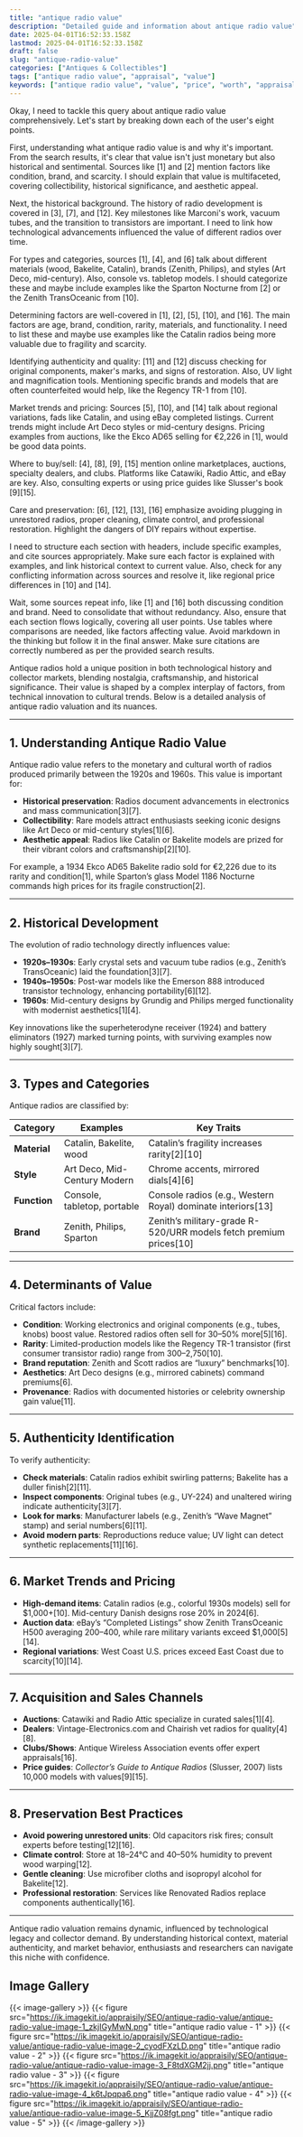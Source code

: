 ```yaml
---
title: "antique radio value"
description: "Detailed guide and information about antique radio value"
date: 2025-04-01T16:52:33.158Z
lastmod: 2025-04-01T16:52:33.158Z
draft: false
slug: "antique-radio-value"
categories: ["Antiques & Collectibles"]
tags: ["antique radio value", "appraisal", "value"]
keywords: ["antique radio value", "value", "price", "worth", "appraisal"]
---
```


<think>
Okay, I need to tackle this query about antique radio value comprehensively. Let's start by breaking down each of the user's eight points. 

First, understanding what antique radio value is and why it's important. From the search results, it's clear that value isn't just monetary but also historical and sentimental. Sources like [1] and [2] mention factors like condition, brand, and scarcity. I should explain that value is multifaceted, covering collectibility, historical significance, and aesthetic appeal.

Next, the historical background. The history of radio development is covered in [3], [7], and [12]. Key milestones like Marconi's work, vacuum tubes, and the transition to transistors are important. I need to link how technological advancements influenced the value of different radios over time.

For types and categories, sources [1], [4], and [6] talk about different materials (wood, Bakelite, Catalin), brands (Zenith, Philips), and styles (Art Deco, mid-century). Also, console vs. tabletop models. I should categorize these and maybe include examples like the Sparton Nocturne from [2] or the Zenith TransOceanic from [10].

Determining factors are well-covered in [1], [2], [5], [10], and [16]. The main factors are age, brand, condition, rarity, materials, and functionality. I need to list these and maybe use examples like the Catalin radios being more valuable due to fragility and scarcity.

Identifying authenticity and quality: [11] and [12] discuss checking for original components, maker's marks, and signs of restoration. Also, UV light and magnification tools. Mentioning specific brands and models that are often counterfeited would help, like the Regency TR-1 from [10].

Market trends and pricing: Sources [5], [10], and [14] talk about regional variations, fads like Catalin, and using eBay completed listings. Current trends might include Art Deco styles or mid-century designs. Pricing examples from auctions, like the Ekco AD65 selling for €2,226 in [1], would be good data points.

Where to buy/sell: [4], [8], [9], [15] mention online marketplaces, auctions, specialty dealers, and clubs. Platforms like Catawiki, Radio Attic, and eBay are key. Also, consulting experts or using price guides like Slusser's book [9][15].

Care and preservation: [6], [12], [13], [16] emphasize avoiding plugging in unrestored radios, proper cleaning, climate control, and professional restoration. Highlight the dangers of DIY repairs without expertise.

I need to structure each section with headers, include specific examples, and cite sources appropriately. Make sure each factor is explained with examples, and link historical context to current value. Also, check for any conflicting information across sources and resolve it, like regional price differences in [10] and [14].

Wait, some sources repeat info, like [1] and [16] both discussing condition and brand. Need to consolidate that without redundancy. Also, ensure that each section flows logically, covering all user points. Use tables where comparisons are needed, like factors affecting value. Avoid markdown in the thinking but follow it in the final answer. Make sure citations are correctly numbered as per the provided search results.
</think>

Antique radios hold a unique position in both technological history and collector markets, blending nostalgia, craftsmanship, and historical significance. Their value is shaped by a complex interplay of factors, from technical innovation to cultural trends. Below is a detailed analysis of antique radio valuation and its nuances.

---

## 1. Understanding Antique Radio Value  
Antique radio value refers to the monetary and cultural worth of radios produced primarily between the 1920s and 1960s. This value is important for:  
- **Historical preservation**: Radios document advancements in electronics and mass communication[3][7].  
- **Collectibility**: Rare models attract enthusiasts seeking iconic designs like Art Deco or mid-century styles[1][6].  
- **Aesthetic appeal**: Radios like Catalin or Bakelite models are prized for their vibrant colors and craftsmanship[2][10].  

For example, a 1934 Ekco AD65 Bakelite radio sold for €2,226 due to its rarity and condition[1], while Sparton’s glass Model 1186 Nocturne commands high prices for its fragile construction[2].

---

## 2. Historical Development  
The evolution of radio technology directly influences value:  
- **1920s–1930s**: Early crystal sets and vacuum tube radios (e.g., Zenith’s TransOceanic) laid the foundation[3][7].  
- **1940s–1950s**: Post-war models like the Emerson 888 introduced transistor technology, enhancing portability[6][12].  
- **1960s**: Mid-century designs by Grundig and Philips merged functionality with modernist aesthetics[1][4].  

Key innovations like the superheterodyne receiver (1924) and battery eliminators (1927) marked turning points, with surviving examples now highly sought[3][7].

---

## 3. Types and Categories  
Antique radios are classified by:  

| **Category**       | **Examples**                                  | **Key Traits**                              |  
|---------------------|-----------------------------------------------|---------------------------------------------|  
| **Material**        | Catalin, Bakelite, wood                       | Catalin’s fragility increases rarity[2][10] |  
| **Style**           | Art Deco, Mid-Century Modern                  | Chrome accents, mirrored dials[4][6]        |  
| **Function**        | Console, tabletop, portable                   | Console radios (e.g., Western Royal) dominate interiors[13] |  
| **Brand**           | Zenith, Philips, Sparton                      | Zenith’s military-grade R-520/URR models fetch premium prices[10] |  

---

## 4. Determinants of Value  
Critical factors include:  
- **Condition**: Working electronics and original components (e.g., tubes, knobs) boost value. Restored radios often sell for 30–50% more[5][16].  
- **Rarity**: Limited-production models like the Regency TR-1 transistor (first consumer transistor radio) range from $300–$2,750[10].  
- **Brand reputation**: Zenith and Scott radios are “luxury” benchmarks[10].  
- **Aesthetics**: Art Deco designs (e.g., mirrored cabinets) command premiums[6].  
- **Provenance**: Radios with documented histories or celebrity ownership gain value[11].  

---

## 5. Authenticity Identification  
To verify authenticity:  
- **Check materials**: Catalin radios exhibit swirling patterns; Bakelite has a duller finish[2][11].  
- **Inspect components**: Original tubes (e.g., UY-224) and unaltered wiring indicate authenticity[3][7].  
- **Look for marks**: Manufacturer labels (e.g., Zenith’s “Wave Magnet” stamp) and serial numbers[6][11].  
- **Avoid modern parts**: Reproductions reduce value; UV light can detect synthetic replacements[11][16].  

---

## 6. Market Trends and Pricing  
- **High-demand items**: Catalin radios (e.g., colorful 1930s models) sell for $1,000+[10]. Mid-century Danish designs rose 20% in 2024[6].  
- **Auction data**: eBay’s “Completed Listings” show Zenith TransOceanic H500 averaging $200–$400, while rare military variants exceed $1,000[5][14].  
- **Regional variations**: West Coast U.S. prices exceed East Coast due to scarcity[10][14].  

---

## 7. Acquisition and Sales Channels  
- **Auctions**: Catawiki and Radio Attic specialize in curated sales[1][4].  
- **Dealers**: Vintage-Electronics.com and Chairish vet radios for quality[4][8].  
- **Clubs/Shows**: Antique Wireless Association events offer expert appraisals[16].  
- **Price guides**: *Collector’s Guide to Antique Radios* (Slusser, 2007) lists 10,000 models with values[9][15].  

---

## 8. Preservation Best Practices  
- **Avoid powering unrestored units**: Old capacitors risk fires; consult experts before testing[12][16].  
- **Climate control**: Store at 18–24°C and 40–50% humidity to prevent wood warping[12].  
- **Gentle cleaning**: Use microfiber cloths and isopropyl alcohol for Bakelite[12].  
- **Professional restoration**: Services like Renovated Radios replace components authentically[16].  

---

Antique radio valuation remains dynamic, influenced by technological legacy and collector demand. By understanding historical context, material authenticity, and market behavior, enthusiasts and researchers can navigate this niche with confidence.


## Image Gallery

{{< image-gallery >}}
  {{< figure src="https://ik.imagekit.io/appraisily/SEO/antique-radio-value/antique-radio-value-image-1_zkjIGyMwN.png" title="antique radio value - 1" >}}
  {{< figure src="https://ik.imagekit.io/appraisily/SEO/antique-radio-value/antique-radio-value-image-2_cyodFXzLD.png" title="antique radio value - 2" >}}
  {{< figure src="https://ik.imagekit.io/appraisily/SEO/antique-radio-value/antique-radio-value-image-3_F8tdXGM2jj.png" title="antique radio value - 3" >}}
  {{< figure src="https://ik.imagekit.io/appraisily/SEO/antique-radio-value/antique-radio-value-image-4_k6tJpqpa6.png" title="antique radio value - 4" >}}
  {{< figure src="https://ik.imagekit.io/appraisily/SEO/antique-radio-value/antique-radio-value-image-5_KjjZ08fgt.png" title="antique radio value - 5" >}}
{{< /image-gallery >}}

